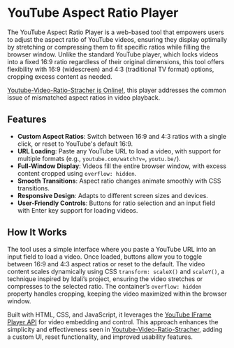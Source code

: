 # YouTube Aspect Ratio Player

The YouTube Aspect Ratio Player is a web-based tool that empowers users to adjust the aspect ratio of YouTube videos, ensuring they display optimally by stretching or compressing them to fit specific ratios while filling the browser window. Unlike the standard YouTube player, which locks videos into a fixed 16:9 ratio regardless of their original dimensions, this tool offers flexibility with 16:9 (widescreen) and 4:3 (traditional TV format) options, cropping excess content as needed.

[Youtube-Video-Ratio-Stracher is Online!](https://abdelhaqueidali.github.io/Youtube-Video-Ratio-Stracher/), this player addresses the common issue of mismatched aspect ratios in video playback.

## Features

- **Custom Aspect Ratios**: Switch between 16:9 and 4:3 ratios with a single click, or reset to YouTube's default 16:9.
- **URL Loading**: Paste any YouTube URL to load a video, with support for multiple formats (e.g., `youtube.com/watch?v=`, `youtu.be/`).
- **Full-Window Display**: Videos fill the entire browser window, with excess content cropped using `overflow: hidden`.
- **Smooth Transitions**: Aspect ratio changes animate smoothly with CSS transitions.
- **Responsive Design**: Adapts to different screen sizes and devices.
- **User-Friendly Controls**: Buttons for ratio selection and an input field with Enter key support for loading videos.

## How It Works

The tool uses a simple interface where you paste a YouTube URL into an input field to load a video. Once loaded, buttons allow you to toggle between 16:9 and 4:3 aspect ratios or reset to the default. The video content scales dynamically using CSS `transform: scaleX()` and `scaleY()`, a technique inspired by Idali’s project, ensuring the video stretches or compresses to the selected ratio. The container’s `overflow: hidden` property handles cropping, keeping the video maximized within the browser window.

Built with HTML, CSS, and JavaScript, it leverages the [YouTube IFrame Player API](https://developers.google.com/youtube/iframe_api_reference) for video embedding and control. This approach enhances the simplicity and effectiveness seen in [Youtube-Video-Ratio-Stracher](https://github.com/abdelhaqueidali/Youtube-Video-Ratio-Stracher), adding a custom UI, reset functionality, and improved usability features.
